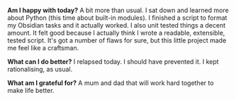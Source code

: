 **Am I happy with today?**
A bit more than usual. I sat down and learned more about Python (this time about built-in modules). I finished a script to format my Obsidian tasks and it actually worked. I also unit tested things a decent amount. It felt good because I actually think I wrote a readable, extensible, tested script. It's got a number of flaws for sure, but this little project made me feel like a craftsman.

**What can I do better?**
I relapsed today. I should have prevented it. I kept rationalising, as usual.

**What am I grateful for?**
A mum and dad that will work hard together to make life better.
